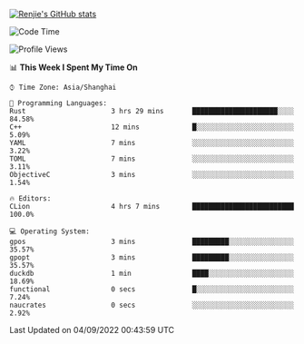 [![Renjie's GitHub stats](https://github-readme-stats.vercel.app/api?username=liurenjie1024&show_icons=true&theme=chartreuse-dark)](https://github.com/anuraghazra/github-readme-stats)

<!--START_SECTION:waka-->
![Code Time](http://img.shields.io/badge/Code%20Time-136%20hrs%2057%20mins-blue)

![Profile Views](http://img.shields.io/badge/Profile%20Views-15-blue)

📊 **This Week I Spent My Time On** 

```text
⌚︎ Time Zone: Asia/Shanghai

💬 Programming Languages: 
Rust                     3 hrs 29 mins       █████████████████████░░░░   84.58% 
C++                      12 mins             █░░░░░░░░░░░░░░░░░░░░░░░░   5.09% 
YAML                     7 mins              ░░░░░░░░░░░░░░░░░░░░░░░░░   3.22% 
TOML                     7 mins              ░░░░░░░░░░░░░░░░░░░░░░░░░   3.11% 
ObjectiveC               3 mins              ░░░░░░░░░░░░░░░░░░░░░░░░░   1.54%

🔥 Editors: 
CLion                    4 hrs 7 mins        █████████████████████████   100.0%

💻 Operating System: 
gpos                     3 mins              █████████░░░░░░░░░░░░░░░░   35.57% 
gpopt                    3 mins              █████████░░░░░░░░░░░░░░░░   35.57% 
duckdb                   1 min               ████░░░░░░░░░░░░░░░░░░░░░   18.69% 
functional               0 secs              █░░░░░░░░░░░░░░░░░░░░░░░░   7.24% 
naucrates                0 secs              ░░░░░░░░░░░░░░░░░░░░░░░░░   2.92%

```


 Last Updated on 04/09/2022 00:43:59 UTC
<!--END_SECTION:waka-->

